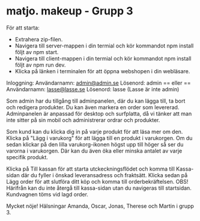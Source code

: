 # matjo. makeup - Grupp 3

För att starta: 
* Extrahera zip-filen.  
* Navigera till server-mappen i din termial och kör kommandot npm install följt av npm start.
* Navigera till client-mappen i din termial och kör kommandot npm install följt av npm run dev.
* Klicka på länken i terminalen för att öppna webshopen i din webläsare. 

Inloggning: 
Användarnamn: admin@admin.se
Lösenord: admin
== eller == 
Användarnamn: lasse@lasse.se
Lösenord: lasse
(Lasse är inte admin)

Som admin har du tillgång till adminpanelen, där du kan lägga till, ta bort och redigera produkter. 
Du kan även markera en order som levererad.
Adminpanelen är anpassad för desktop och surfplatta, då vi tänker att man inte sitter på sin mobil och administrerar ordrar och produkter.

Som kund kan du klicka dig in på varje produkt för att läsa mer om den. Klicka på "Lägg i varukorg" för att lägga till en produkt i varukorgen. 
Om du sedan klickar på den lilla varukorg-ikonen högst upp till höger så ser du varorna i varukorgen. Där kan du även öka eller minska antalet av varje specifik produkt. 

Klicka på Till kassan för att starta utckeckningsflödet och komma till Kassa-sidan där du fyller i önskad leveransadress och fraktsätt. 
Klicka sedan på Lägg order för att slutföra ditt köp och komma till orderbekräftelsen. OBS! Härifrån kan du inte återgå till kassa-sidan utan du navigeras till startsidan. Kundvagnen töms vid lagd order. 


Mycket nöje! 
Hälsningar Amanda, Oscar, Jonas, Therese och Martin i grupp 3. 